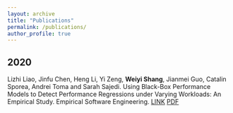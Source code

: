 ```yaml
---
layout: archive
title: "Publications"
permalink: /publications/
author_profile: true
---
```


## 2020

Lizhi Liao, Jinfu Chen, Heng Li, Yi Zeng, **Weiyi Shang**, Jianmei Guo, Catalin Sporea, Andrei Toma and Sarah Sajedi. Using Black-Box Performance Models to Detect Performance Regressions under Varying Workloads: An Empirical Study. Empirical Software Engineering. [LINK](https://link.springer.com/article/10.1007/s10664-020-09866-z) [PDF]()

